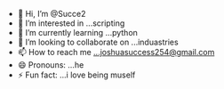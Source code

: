 - 👋 Hi, I’m @Succe2
- 👀 I’m interested in ...scripting
- 🌱 I’m currently learning ...python
- 💞️ I’m looking to collaborate on ...induastries
- 📫 How to reach me ...joshuasuccess254@gmail.com
- 😄 Pronouns: ...he 
- ⚡ Fun fact: ...i love being muself

<!---
Succe2/Succe2 is a ✨ special ✨ repository because its `README.md` (this file) appears on your GitHub profile.
You can click the Preview link to take a look at your changes.
--->
